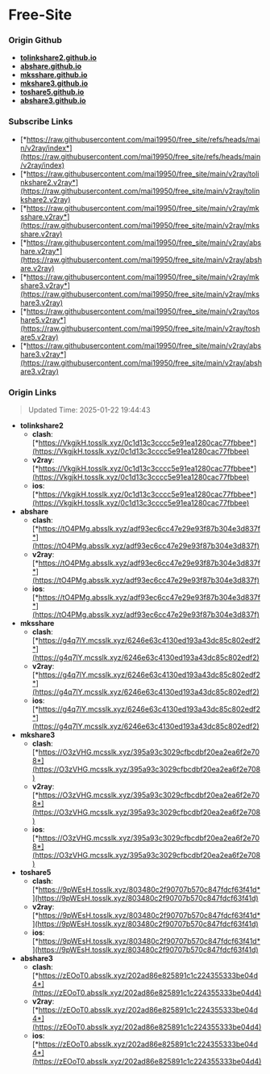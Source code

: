 # Free-Site

### Origin Github

- [**tolinkshare2.github.io**](https://github.com/tolinkshare2/tolinkshare2.github.io)
- [**abshare.github.io**](https://github.com/abshare/abshare.github.io)
- [**mksshare.github.io**](https://github.com/mksshare/mksshare.github.io)
- [**mkshare3.github.io**](https://github.com/mkshare3/mkshare3.github.io)
- [**toshare5.github.io**](https://github.com/toshare5/toshare5.github.io)
- [**abshare3.github.io**](https://github.com/abshare3/abshare3.github.io)

### Subscribe Links

- [*https://raw.githubusercontent.com/mai19950/free_site/refs/heads/main/v2ray/index*](https://raw.githubusercontent.com/mai19950/free_site/refs/heads/main/v2ray/index)
- [*https://raw.githubusercontent.com/mai19950/free_site/main/v2ray/tolinkshare2.v2ray*](https://raw.githubusercontent.com/mai19950/free_site/main/v2ray/tolinkshare2.v2ray)
- [*https://raw.githubusercontent.com/mai19950/free_site/main/v2ray/mksshare.v2ray*](https://raw.githubusercontent.com/mai19950/free_site/main/v2ray/mksshare.v2ray)
- [*https://raw.githubusercontent.com/mai19950/free_site/main/v2ray/abshare.v2ray*](https://raw.githubusercontent.com/mai19950/free_site/main/v2ray/abshare.v2ray)
- [*https://raw.githubusercontent.com/mai19950/free_site/main/v2ray/mkshare3.v2ray*](https://raw.githubusercontent.com/mai19950/free_site/main/v2ray/mkshare3.v2ray)
- [*https://raw.githubusercontent.com/mai19950/free_site/main/v2ray/toshare5.v2ray*](https://raw.githubusercontent.com/mai19950/free_site/main/v2ray/toshare5.v2ray)
- [*https://raw.githubusercontent.com/mai19950/free_site/main/v2ray/abshare3.v2ray*](https://raw.githubusercontent.com/mai19950/free_site/main/v2ray/abshare3.v2ray)

### Origin Links

> Updated Time: 2025-01-22 19:44:43

- **tolinkshare2**
  - **clash**: [*https://VkgjkH.tosslk.xyz/0c1d13c3cccc5e91ea1280cac77fbbee*](https://VkgjkH.tosslk.xyz/0c1d13c3cccc5e91ea1280cac77fbbee)
  - **v2ray**: [*https://VkgjkH.tosslk.xyz/0c1d13c3cccc5e91ea1280cac77fbbee*](https://VkgjkH.tosslk.xyz/0c1d13c3cccc5e91ea1280cac77fbbee)
  - **ios**: [*https://VkgjkH.tosslk.xyz/0c1d13c3cccc5e91ea1280cac77fbbee*](https://VkgjkH.tosslk.xyz/0c1d13c3cccc5e91ea1280cac77fbbee)
- **abshare**
  - **clash**: [*https://tO4PMg.absslk.xyz/adf93ec6cc47e29e93f87b304e3d837f*](https://tO4PMg.absslk.xyz/adf93ec6cc47e29e93f87b304e3d837f)
  - **v2ray**: [*https://tO4PMg.absslk.xyz/adf93ec6cc47e29e93f87b304e3d837f*](https://tO4PMg.absslk.xyz/adf93ec6cc47e29e93f87b304e3d837f)
  - **ios**: [*https://tO4PMg.absslk.xyz/adf93ec6cc47e29e93f87b304e3d837f*](https://tO4PMg.absslk.xyz/adf93ec6cc47e29e93f87b304e3d837f)
- **mksshare**
  - **clash**: [*https://g4q7lY.mcsslk.xyz/6246e63c4130ed193a43dc85c802edf2*](https://g4q7lY.mcsslk.xyz/6246e63c4130ed193a43dc85c802edf2)
  - **v2ray**: [*https://g4q7lY.mcsslk.xyz/6246e63c4130ed193a43dc85c802edf2*](https://g4q7lY.mcsslk.xyz/6246e63c4130ed193a43dc85c802edf2)
  - **ios**: [*https://g4q7lY.mcsslk.xyz/6246e63c4130ed193a43dc85c802edf2*](https://g4q7lY.mcsslk.xyz/6246e63c4130ed193a43dc85c802edf2)
- **mkshare3**
  - **clash**: [*https://O3zVHG.mcsslk.xyz/395a93c3029cfbcdbf20ea2ea6f2e708*](https://O3zVHG.mcsslk.xyz/395a93c3029cfbcdbf20ea2ea6f2e708)
  - **v2ray**: [*https://O3zVHG.mcsslk.xyz/395a93c3029cfbcdbf20ea2ea6f2e708*](https://O3zVHG.mcsslk.xyz/395a93c3029cfbcdbf20ea2ea6f2e708)
  - **ios**: [*https://O3zVHG.mcsslk.xyz/395a93c3029cfbcdbf20ea2ea6f2e708*](https://O3zVHG.mcsslk.xyz/395a93c3029cfbcdbf20ea2ea6f2e708)
- **toshare5**
  - **clash**: [*https://9pWEsH.tosslk.xyz/803480c2f90707b570c847fdcf63f41d*](https://9pWEsH.tosslk.xyz/803480c2f90707b570c847fdcf63f41d)
  - **v2ray**: [*https://9pWEsH.tosslk.xyz/803480c2f90707b570c847fdcf63f41d*](https://9pWEsH.tosslk.xyz/803480c2f90707b570c847fdcf63f41d)
  - **ios**: [*https://9pWEsH.tosslk.xyz/803480c2f90707b570c847fdcf63f41d*](https://9pWEsH.tosslk.xyz/803480c2f90707b570c847fdcf63f41d)
- **abshare3**
  - **clash**: [*https://zEOoT0.absslk.xyz/202ad86e825891c1c224355333be04d4*](https://zEOoT0.absslk.xyz/202ad86e825891c1c224355333be04d4)
  - **v2ray**: [*https://zEOoT0.absslk.xyz/202ad86e825891c1c224355333be04d4*](https://zEOoT0.absslk.xyz/202ad86e825891c1c224355333be04d4)
  - **ios**: [*https://zEOoT0.absslk.xyz/202ad86e825891c1c224355333be04d4*](https://zEOoT0.absslk.xyz/202ad86e825891c1c224355333be04d4)
